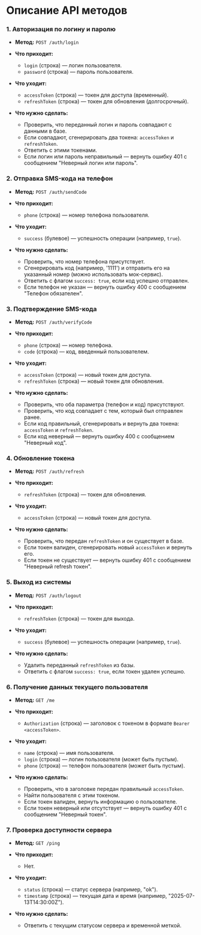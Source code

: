 
# Описание API методов

### 1. Авторизация по логину и паролю
- **Метод:** `POST /auth/login`
- **Что приходит:**
  - `login` (строка) — логин пользователя.
  - `password` (строка) — пароль пользователя.
  
- **Что уходит:**
  - `accessToken` (строка) — токен для доступа (временный).
  - `refreshToken` (строка) — токен для обновления (долгосрочный).
  
- **Что нужно сделать:**
  - Проверить, что переданный логин и пароль совпадают с данными в базе.
  - Если совпадают, сгенерировать два токена: `accessToken` и `refreshToken`.
  - Ответить с этими токенами.
  - Если логин или пароль неправильный — вернуть ошибку 401 с сообщением "Неверный логин или пароль".

### 2. Отправка SMS-кода на телефон
- **Метод:** `POST /auth/sendCode`
- **Что приходит:**
  - `phone` (строка) — номер телефона пользователя.

- **Что уходит:**
  - `success` (булевое) — успешность операции (например, `true`).

- **Что нужно сделать:**
  - Проверить, что номер телефона присутствует.
  - Сгенерировать код (например, '1111') и отправить его на указанный номер (можно использовать мок-сервис).
  - Ответить с флагом `success: true`, если код успешно отправлен.
  - Если телефон не указан — вернуть ошибку 400 с сообщением "Телефон обязателен".

### 3. Подтверждение SMS-кода
- **Метод:** `POST /auth/verifyCode`
- **Что приходит:**
  - `phone` (строка) — номер телефона.
  - `code` (строка) — код, введенный пользователем.

- **Что уходит:**
  - `accessToken` (строка) — новый токен для доступа.
  - `refreshToken` (строка) — новый токен для обновления.

- **Что нужно сделать:**
  - Проверить, что оба параметра (телефон и код) присутствуют.
  - Проверить, что код совпадает с тем, который был отправлен ранее.
  - Если код правильный, сгенерировать и вернуть два токена: `accessToken` и `refreshToken`.
  - Если код неверный — вернуть ошибку 400 с сообщением "Неверный код".

### 4. Обновление токена
- **Метод:** `POST /auth/refresh`
- **Что приходит:**
  - `refreshToken` (строка) — токен для обновления.

- **Что уходит:**
  - `accessToken` (строка) — новый токен для доступа.

- **Что нужно сделать:**
  - Проверить, что передан `refreshToken` и он существует в базе.
  - Если токен валиден, сгенерировать новый `accessToken` и вернуть его.
  - Если токен не существует — вернуть ошибку 401 с сообщением "Неверный refresh токен".

### 5. Выход из системы
- **Метод:** `POST /auth/logout`
- **Что приходит:**
  - `refreshToken` (строка) — токен для выхода.

- **Что уходит:**
  - `success` (булевое) — успешность операции (например, `true`).

- **Что нужно сделать:**
  - Удалить переданный `refreshToken` из базы.
  - Ответить с флагом `success: true`, если токен удален успешно.

### 6. Получение данных текущего пользователя
- **Метод:** `GET /me`
- **Что приходит:**
  - `Authorization` (строка) — заголовок с токеном в формате `Bearer <accessToken>`.
  
- **Что уходит:**
  - `name` (строка) — имя пользователя.
  - `login` (строка) — логин пользователя (может быть пустым).
  - `phone` (строка) — телефон пользователя (может быть пустым).

- **Что нужно сделать:**
  - Проверить, что в заголовке передан правильный `accessToken`.
  - Найти пользователя с этим токеном.
  - Если токен валиден, вернуть информацию о пользователе.
  - Если токен неверный или отсутствует — вернуть ошибку 401 с сообщением "Неверный токен".

### 7. Проверка доступности сервера
- **Метод:** `GET /ping`
- **Что приходит:**
  - Нет.
  
- **Что уходит:**
  - `status` (строка) — статус сервера (например, "ok").
  - `timestamp` (строка) — текущая дата и время (например, "2025-07-13T14:30:00Z").
  
- **Что нужно сделать:**
  - Ответить с текущим статусом сервера и временной меткой.
